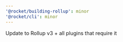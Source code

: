 ```yaml
---
'@rocket/building-rollup': minor
'@rocket/cli': minor
---
```


Update to Rollup v3 + all plugins that require it
